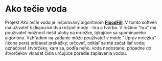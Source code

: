 # Ako tečie voda

Projekt _Ako tečie voda_ je inšpirovaný algoritmom [**FloodFill**](https://en.wikipedia.org/wiki/Flood_fill). V tomto softvéri má užívateľ k dispozícií dva režijné módy - hra a tvorba. V režime "hra" má používateľ možnosť riešiť úlohy na mriežke, týkajúce sa spomínaného algoritmu. Vzhľadom na zadanie môže používateľ v móde "Uprav mriežku" (ikona pera) pridávať prekážky; určovať, odkiaľ sa má začať liať voda; označovať štvorčeky, kam sa, podľa neho, voda nedostane; prípadne do štvorčekov vkladať čísla určujúce poradie zaplavenia vodou.
